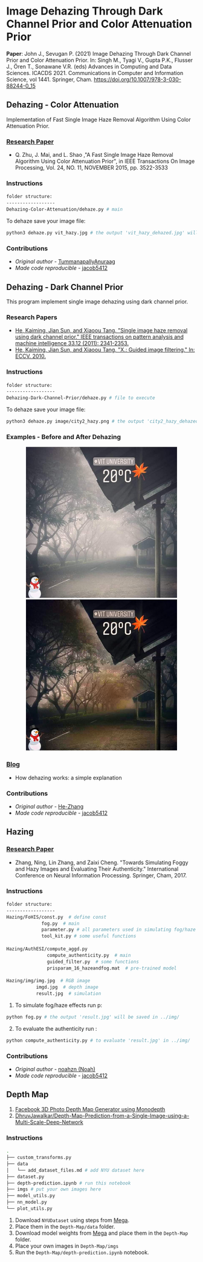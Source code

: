 # Image Dehazing Through Dark Channel Prior and Color Attenuation Prior

**Paper**: John J., Sevugan P. (2021) Image Dehazing Through Dark Channel Prior and Color Attenuation Prior. In: Singh M., Tyagi V., Gupta P.K., Flusser J., Ören T., Sonawane V.R. (eds) Advances in Computing and Data Sciences. ICACDS 2021. Communications in Computer and Information Science, vol 1441. Springer, Cham. https://doi.org/10.1007/978-3-030-88244-0_15

## Dehazing - Color Attenuation

Implementation of Fast Single Image Haze Removal Algorithm Using Color Attenuation Prior.

### [Research Paper](/Research/qingsongzhu2015.pdf)

* Q. Zhu, J. Mai, and L. Shao ,"A Fast Single Image Haze Removal Algorithm Using Color Attenuation Prior", in IEEE Transactions On Image Processing, Vol. 24, NO. 11, NOVEMBER 2015, pp. 3522-3533

### Instructions

```bash
folder structure:
------------------
Dehazing-Color-Attenuation/dehaze.py # main
```

To dehaze save your image file:

```bash
python3 dehaze.py vit_hazy.jpg # the output 'vit_hazy_dehazed.jpg' will be saved in the same folder
```

### Contributions

* _Original author_ - [TummanapallyAnuraag](https://github.com/TummanapallyAnuraag)
* _Made code reproducible_ - [jacob5412](https://github.com/jacob5412)

## Dehazing - Dark Channel Prior

This program implement single image dehazing using dark channel prior.

### Research Papers

* [He, Kaiming, Jian Sun, and Xiaoou Tang. "Single image haze removal using dark channel prior." IEEE transactions on pattern analysis and machine intelligence 33.12 (2011): 2341-2353.](/Research/kaiminghe2011.pdf)
* [He, Kaiming, Jian Sun, and Xiaoou Tang. "X.: Guided image filtering." In: ECCV. 2010.](/Research/he2010.pdf)

### Instructions

```bash
folder structure:
------------------
Dehazing-Dark-Channel-Prior/dehaze.py # file to execute
```

To dehaze save your image file:

```bash
python3 dehaze.py image/city2_hazy.png # the output 'city2_hazy_dehazed.png' will be saved in the same folder
```

### Examples - Before and After Dehazing

<center>
<img src="./Dehazing-Dark-Channel-Prior/vit_hazy.png"  height = "400" alt="Before Dehazing" />
<img src="./Dehazing-Dark-Channel-Prior/vit_hazy_dehazed.png"   height = "400" alt="After Dehazing" />
</center>

### [Blog](http://web.archive.org/web/20180725124811/http://www.freethatphoto.com/how-dehazing-works-photo/)

- How dehazing works: a simple explanation

### Contributions

* _Original author_ - [He-Zhang](https://github.com/He-Zhang/image_dehaze)
* _Made code reproducible_ - [jacob5412](https://github.com/jacob5412)

## Hazing

### [Research Paper](/Research/zhang2017.pdf)

* Zhang, Ning, Lin Zhang, and Zaixi Cheng. "Towards Simulating Foggy and Hazy Images and Evaluating Their Authenticity." International Conference on Neural Information Processing. Springer, Cham, 2017.

### Instructions 

```bash
folder structure:
------------------
Hazing/FoHIS/const.py  # define const
             fog.py  # main
             parameter.py # all parameters used in simulating fog/haze are defined here.
             tool_kit.py # some useful functions
    
Hazing/AuthESI/compute_aggd.py
               compute_authenticity.py  # main
               guided_filter.py  # some functions
               prisparam_16_hazeandfog.mat  # pre-trained model
        
Hazing/img/img.jpg  # RGB image
           imgd.jpg  # depth image
           result.jpg  # simulation
```

1. To simulate fog/haze effects run p:
```bash
python fog.py # the output 'result.jpg' will be saved in ../img/
```

2. To evaluate the authenticity run :
```bash
python compute_authenticity.py # to evaluate 'result.jpg' in ../img/
```                  

### Contributions

* _Original author_ - [noahzn (Noah)](https://github.com/noahzn)
* _Made code reproducible_ - [jacob5412](https://github.com/jacob5412)

## Depth Map

1. [Facebook 3D Photo Depth Map Generator using Monodepth](https://3dphoto.io/uploader/)
2. [DhruvJawalkar/Depth-Map-Prediction-from-a-Single-Image-using-a-Multi-Scale-Deep-Network](https://github.com/DhruvJawalkar/Depth-Map-Prediction-from-a-Single-Image-using-a-Multi-Scale-Deep-Network)

### Instructions

```bash
.
├── custom_transforms.py
├── data
│   └── add_dataset_files.md # add NYU dataset here
├── dataset.py
├── depth-prediction.ipynb # run this notebook
├── imgs # put your own images here
├── model_utils.py
├── nn_model.py
└── plot_utils.py
```

1. Download `NYUDataset` using steps from [Mega](https://mega.nz/folder/LkBnwKaJ#h1_Mk9mUYdy3UZEc85GDMw).
2. Place them in the `Depth-Map/data` folder.
3. Download model weights from [Mega](https://mega.nz/file/XtoEwJ4Y#qL9LcfmJycCXgGxPdU3c0qYMkW1sc-c1FoDIy53VeaE) and place them in the `Depth-Map` folder.
4. Place your own images in `Depth-Map/imgs`
5. Run the `Depth-Map/depth-prediction.ipynb` notebook.